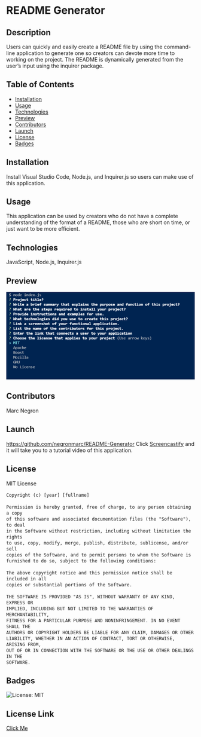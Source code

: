 # README Generator

  ## Description
  Users can quickly and easily create a README file by using the command-line application to generate one so creators can devote more time to working on the project. The README is dynamically generated from the user’s input using the inquirer package. 
  
  ## Table of Contents
  - [Installation](#installation)
  - [Usage](#usage)
  - [Technologies](#technologies)
  - [Preview](#preview)
  - [Contributors](#credit)
  - [Launch](#launch)
  - [License](#license)
  - [Badges](#badges)

  ## Installation
  Install Visual Studio Code, Node.js, and Inquirer.js so users can make use of this application. 
  ## Usage
  This application can be used by creators who do not have a complete understanding of the format of a README, those who are short on time, or just want to be more efficient.  
  ## Technologies
  JavaScript, Node.js, Inquirer.js
  ## Preview
  ![Img](https://github.com/negronmarc/README-Generator/blob/main/images/preview.PNG?raw=true)
  ## Contributors
  Marc Negron
  ## Launch
  https://github.com/negronmarc/README-Generator
  Click [Screencastify](https://watch.screencastify.com/v/9PlfewwQKnkZYXRE5fiC) and it will take you to a tutorial video of this application. 
  ## License
  MIT License

    Copyright (c) [year] [fullname]
    
    Permission is hereby granted, free of charge, to any person obtaining a copy
    of this software and associated documentation files (the "Software"), to deal
    in the Software without restriction, including without limitation the rights
    to use, copy, modify, merge, publish, distribute, sublicense, and/or sell
    copies of the Software, and to permit persons to whom the Software is
    furnished to do so, subject to the following conditions:
    
    The above copyright notice and this permission notice shall be included in all
    copies or substantial portions of the Software.
    
    THE SOFTWARE IS PROVIDED "AS IS", WITHOUT WARRANTY OF ANY KIND, EXPRESS OR
    IMPLIED, INCLUDING BUT NOT LIMITED TO THE WARRANTIES OF MERCHANTABILITY,
    FITNESS FOR A PARTICULAR PURPOSE AND NONINFRINGEMENT. IN NO EVENT SHALL THE
    AUTHORS OR COPYRIGHT HOLDERS BE LIABLE FOR ANY CLAIM, DAMAGES OR OTHER
    LIABILITY, WHETHER IN AN ACTION OF CONTRACT, TORT OR OTHERWISE, ARISING FROM,
    OUT OF OR IN CONNECTION WITH THE SOFTWARE OR THE USE OR OTHER DEALINGS IN THE
    SOFTWARE.
  ## Badges
  ![License: MIT](https://img.shields.io/badge/License-MIT-yellow.svg)
  ## License Link
  [Click Me](https://opensource.org/licenses/MIT) 
